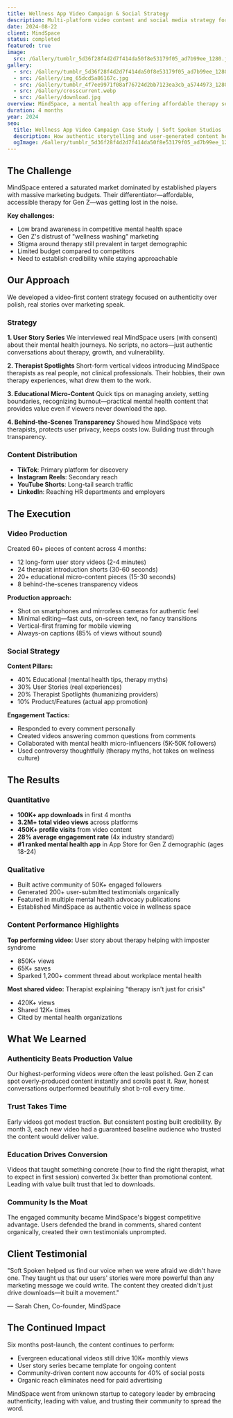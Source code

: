 ```yaml
---
title: Wellness App Video Campaign & Social Strategy
description: Multi-platform video content and social media strategy for a mental health app targeting Gen Z users seeking accessible therapy.
date: 2024-08-22
client: MindSpace
status: completed
featured: true
image:
  src: /Gallery/tumblr_5d36f28f4d2d7f414da50f8e53179f05_ad7b99ee_1280.jpg
gallery:
  - src: /Gallery/tumblr_5d36f28f4d2d7f414da50f8e53179f05_ad7b99ee_1280.jpg
  - src: /Gallery/img_65dcd5a86167c.jpg
  - src: /Gallery/tumblr_4f7ee9971f08af76724d2bb7123ea3cb_a5744973_1280.jpg
  - src: /Gallery/crosscurrent.webp
  - src: /Gallery/download.jpg
overview: MindSpace, a mental health app offering affordable therapy sessions, needed to break through the noise in a crowded wellness market. Their challenge was connecting authentically with Gen Z users who are skeptical of brands but desperate for mental health support.
duration: 4 months
year: 2024
seo:
  title: Wellness App Video Campaign Case Study | Soft Spoken Studios
  description: How authentic storytelling and user-generated content helped a mental health app reach 100K+ downloads in 4 months.
  ogImage: /Gallery/tumblr_5d36f28f4d2d7f414da50f8e53179f05_ad7b99ee_1280.jpg
---
```


## The Challenge

MindSpace entered a saturated market dominated by established players with massive marketing budgets. Their differentiator—affordable, accessible therapy for Gen Z—was getting lost in the noise.

**Key challenges:**
- Low brand awareness in competitive mental health space
- Gen Z's distrust of "wellness washing" marketing
- Stigma around therapy still prevalent in target demographic
- Limited budget compared to competitors
- Need to establish credibility while staying approachable

## Our Approach

We developed a video-first content strategy focused on authenticity over polish, real stories over marketing speak.

### Strategy

**1. User Story Series**
We interviewed real MindSpace users (with consent) about their mental health journeys. No scripts, no actors—just authentic conversations about therapy, growth, and vulnerability.

**2. Therapist Spotlights**
Short-form vertical videos introducing MindSpace therapists as real people, not clinical professionals. Their hobbies, their own therapy experiences, what drew them to the work.

**3. Educational Micro-Content**
Quick tips on managing anxiety, setting boundaries, recognizing burnout—practical mental health content that provides value even if viewers never download the app.

**4. Behind-the-Scenes Transparency**
Showed how MindSpace vets therapists, protects user privacy, keeps costs low. Building trust through transparency.

### Content Distribution

- **TikTok**: Primary platform for discovery
- **Instagram Reels**: Secondary reach
- **YouTube Shorts**: Long-tail search traffic
- **LinkedIn**: Reaching HR departments and employers

## The Execution

### Video Production

Created 60+ pieces of content across 4 months:
- 12 long-form user story videos (2-4 minutes)
- 24 therapist introduction shorts (30-60 seconds)
- 20+ educational micro-content pieces (15-30 seconds)
- 8 behind-the-scenes transparency videos

**Production approach:**
- Shot on smartphones and mirrorless cameras for authentic feel
- Minimal editing—fast cuts, on-screen text, no fancy transitions
- Vertical-first framing for mobile viewing
- Always-on captions (85% of views without sound)

### Social Strategy

**Content Pillars:**
- 40% Educational (mental health tips, therapy myths)
- 30% User Stories (real experiences)
- 20% Therapist Spotlights (humanizing providers)
- 10% Product/Features (actual app promotion)

**Engagement Tactics:**
- Responded to every comment personally
- Created videos answering common questions from comments
- Collaborated with mental health micro-influencers (5K-50K followers)
- Used controversy thoughtfully (therapy myths, hot takes on wellness culture)

## The Results

### Quantitative

- **100K+ app downloads** in first 4 months
- **3.2M+ total video views** across platforms
- **450K+ profile visits** from video content
- **28% average engagement rate** (4x industry standard)
- **#1 ranked mental health app** in App Store for Gen Z demographic (ages 18-24)

### Qualitative

- Built active community of 50K+ engaged followers
- Generated 200+ user-submitted testimonials organically
- Featured in multiple mental health advocacy publications
- Established MindSpace as authentic voice in wellness space

### Content Performance Highlights

**Top performing video:** User story about therapy helping with imposter syndrome
- 850K+ views
- 65K+ saves
- Sparked 1,200+ comment thread about workplace mental health

**Most shared video:** Therapist explaining "therapy isn't just for crisis"
- 420K+ views
- Shared 12K+ times
- Cited by mental health organizations

## What We Learned

### Authenticity Beats Production Value

Our highest-performing videos were often the least polished. Gen Z can spot overly-produced content instantly and scrolls past it. Raw, honest conversations outperformed beautifully shot b-roll every time.

### Trust Takes Time

Early videos got modest traction. But consistent posting built credibility. By month 3, each new video had a guaranteed baseline audience who trusted the content would deliver value.

### Education Drives Conversion

Videos that taught something concrete (how to find the right therapist, what to expect in first session) converted 3x better than promotional content. Leading with value built trust that led to downloads.

### Community Is the Moat

The engaged community became MindSpace's biggest competitive advantage. Users defended the brand in comments, shared content organically, created their own testimonials unprompted.

## Client Testimonial

"Soft Spoken helped us find our voice when we were afraid we didn't have one. They taught us that our users' stories were more powerful than any marketing message we could write. The content they created didn't just drive downloads—it built a movement."

— Sarah Chen, Co-founder, MindSpace

## The Continued Impact

Six months post-launch, the content continues to perform:
- Evergreen educational videos still drive 10K+ monthly views
- User story series became template for ongoing content
- Community-driven content now accounts for 40% of social posts
- Organic reach eliminates need for paid advertising

MindSpace went from unknown startup to category leader by embracing authenticity, leading with value, and trusting their community to spread the word.

